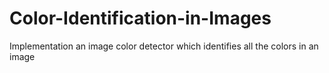 # Color-Identification-in-Images
Implementation an image color detector which identifies all the colors in an image
